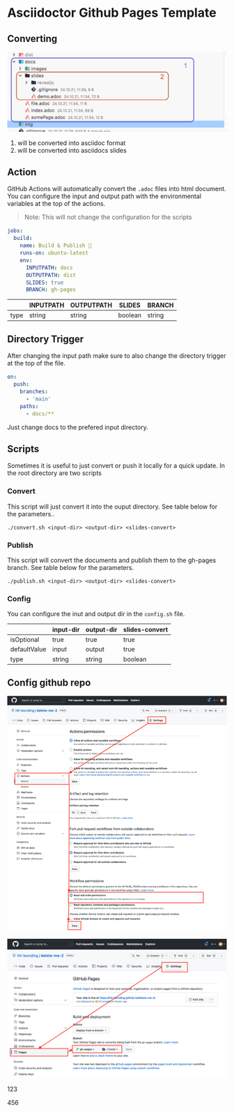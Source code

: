 # Asciidoctor Github Pages Template

## Converting

![](./img/conver_strategy.jpg)

1. will be converted into asciidoc format
2. will be converted into asciidocs slides

## Action

GitHub Actions will automatically convert the `.adoc` files into html document. You can configure the input and 
output path with the environmental variables at the top of the actions.

> Note: This will not change the configuration for the scripts

```yaml
jobs:
  build:
    name: Build & Publish 🚀
    runs-on: ubuntu-latest
    env:
      INPUTPATH: docs
      OUTPUTPATH: dist
      SLIDES: true
      BRANCH: gh-pages
```

|              | INPUTPATH | OUTPUTPATH | SLIDES         | BRANCH  |
|--------------|-----------|------------|----------------|---------|
| type         | string    | string     | boolean        | string  |

## Directory Trigger

After changing the input path make sure to also change the directory trigger at the top of the file.

```yaml
on:
  push:
    branches:
      - 'main'
    paths:
      - docs/**
```

Just change docs to the prefered input directory.

## Scripts

Sometimes it is useful to just convert or push it locally for a quick update. In the root directory are two scripts

### Convert

This script will just convert it into the ouput directory. See table below for the parameters..

```shell
./convert.sh <input-dir> <output-dir> <slides-convert>
```

### Publish
This script will convert the documents and publish them to the gh-pages branch. See table below for the parameters.

```shell
./publish.sh <input-dir> <output-dir> <slides-convert>
```

### Config

You can configure the inut and output dir in the `config.sh` file. 

|              | input-dir | output-dir | slides-convert |
|--------------|-----------|------------|----------------|
| isOptional   | true      | true       | true           |
| defaultValue | input     | output     | true           |
| type         | string    | string     | boolean        |


## Config github repo

![permissions-for-asciidoc.png](img%2Fpermissions-for-asciidoc.png)

![permissions-for-asciidoc.png](img%2Fpermissions-for-asciidoc-2.png)

123



456
